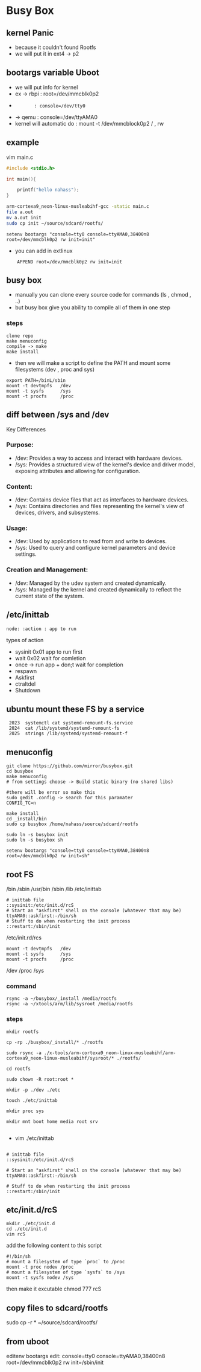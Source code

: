 # Busy Box

## kernel Panic
- because it couldn't found Rootfs
- we will put it in ext4 -> p2

## bootargs variable Uboot
- we will put info for kernel
- ex -> rbpi : root=/dev/mmcblk0p2
-            : console=/dev/tty0
-    -> qemu : console=/dev/ttyAMA0  
- kernel will automatic do : mount -t /dev/mmcblock0p2 / , rw

## example 
vim main.c
```c
#include <stdio.h>

int main(){

	printf("hello nahass");
}
```

```sh
arm-cortexa9_neon-linux-musleabihf-gcc -static main.c 
file a.out 
mv a.out init
sudo cp init ~/source/sdcard/rootfs/
```

```
setenv bootargs "console=tty0 console=ttyAMA0,38400n8 root=/dev/mmcblk0p2 rw init=init" 
```

- you can add in extlinux 
```
    APPEND root=/dev/mmcblk0p2 rw init=init
```

## busy box
- manually you can clone every source code for commands (ls , chmod , ..)
- but busy box give you ability to compile all of them in one step 
### steps
```
clone repo
make menuconfig
compile -> make
make install
```
- then we will make a script to define the PATH and mount some filesystems (dev , proc and sys)
```
export PATH=/binL/sbin
mount -t devtmpfs   /dev 
mount -t sysfs      /sys 
mount -t procfs     /proc 
```

## diff between /sys and /dev 

Key Differences
### Purpose:

- /dev: Provides a way to access and interact with hardware devices.
- /sys: Provides a structured view of the kernel's device and driver model, exposing attributes and allowing for configuration.

### Content:
- /dev: Contains device files that act as interfaces to hardware devices.
- /sys: Contains directories and files representing the kernel's view of devices, drivers, and subsystems.

### Usage:
- /dev: Used by applications to read from and write to devices.
- /sys: Used to query and configure kernel parameters and device settings.

### Creation and Management:
- /dev: Managed by the udev system and created dynamically.
- /sys: Managed by the kernel and created dynamically to reflect the current state of the system.


## /etc/inittab
```
node: :action : app to run
```
types of action 
- sysinit 0x01 app to run first
- wait    0x02 wait for comletion
- once -> run app + don;t wait for completion
- respawn
- Askfirst
- ctraltdel
- Shutdown

## ubuntu mount these FS by a service
```
 2023  systemctl cat systemd-remount-fs.service
 2024  cat /lib/systemd/systemd-remount-fs
 2025  strings /lib/systemd/systemd-remount-f
```


## menuconfig
```
git clone https://github.com/mirror/busybox.git
cd busybox
make menuconfig
# from settings choose -> Build static binary (no shared libs)

#there will be error so make this
sudo gedit .config -> search for this paramater
CONFIG_TC=n

make install
cd _install/bin
sudo cp busybox /home/nahass/source/sdcard/rootfs

sudo ln -s busybox init
sudo ln -s busybox sh

setenv bootargs "console=tty0 console=ttyAMA0,38400n8 root=/dev/mmcblk0p2 rw init=sh" 
```

## root FS
/bin
/sbin
/usr/bin /sbin /lib
/etc/inittab
```
# inittab file 
::sysinit:/etc/init.d/rcS
# Start an "askfirst" shell on the console (whatever that may be)
ttyAMA0::askfirst:-/bin/sh
# Stuff to do when restarting the init process
::restart:/sbin/init
```
/etc/init.rd/rcs
```
mount -t devtmpfs   /dev 
mount -t sysfs      /sys 
mount -t procfs     /proc 
```
/dev
/proc
/sys


### command
```
rsync -a ~/busybox/_install /media/rootfs
rsync -a ~/xtools/arm/lib/sysroot /media/rootfs

```

### steps
```
mkdir rootfs

cp -rp ./busybox/_install/* ./rootfs

sudo rsync -a ./x-tools/arm-cortexa9_neon-linux-musleabihf/arm-cortexa9_neon-linux-musleabihf/sysroot/* ./rootfs/

cd rootfs

sudo chown -R root:root *

mkdir -p ./dev ./etc

touch ./etc/inittab

mkdir proc sys

mkdir mnt boot home media root srv


```

- vim ./etc/inittab
```

# inittab file 
::sysinit:/etc/init.d/rcS

# Start an "askfirst" shell on the console (whatever that may be)
ttyAMA0::askfirst:-/bin/sh

# Stuff to do when restarting the init process
::restart:/sbin/init
```


## etc/init.d/rcS
```
mkdir ./etc/init.d
cd ./etc/init.d
vim rcS    
```

add the following content to this script 
```
#!/bin/sh
# mount a filesystem of type `proc` to /proc
mount -t proc nodev /proc
# mount a filesystem of type `sysfs` to /sys
mount -t sysfs nodev /sys
```
then make it excutable
chmod 777 rcS

## copy files to sdcard/rootfs
sudo cp -r * ~/source/sdcard/rootfs/

## from uboot

editenv bootargs 
edit: console=tty0 console=ttyAMA0,38400n8 root=/dev/mmcblk0p2 rw init=/sbin/init







